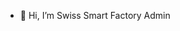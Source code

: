 - 👋 Hi, I’m Swiss Smart Factory Admin 

<!---
adminssf/adminssf is a ✨ special ✨ repository because its `README.md` (this file) appears on your GitHub profile.
You can click the Preview link to take a look at your changes.
--->
